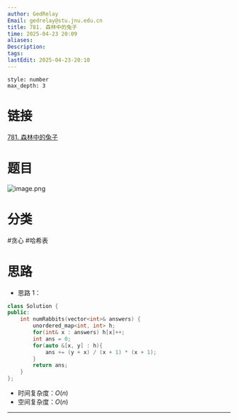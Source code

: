 ```yaml
---
author: GedRelay
Email: gedrelay@stu.jnu.edu.cn
title: 781. 森林中的兔子
time: 2025-04-23 20:09
aliases: 
Description: 
tags: 
lastEdit: 2025-04-23-20:10
---
```


```toc
style: number
max_depth: 3
```

# 链接
[781. 森林中的兔子](https://leetcode.cn/problems/rabbits-in-forest/) 

# 题目
![image.png](https://ged-pic-bed.oss-cn-guangzhou.aliyuncs.com/img/202504232010662.png)


# 分类
#贪心 #哈希表 

# 思路
- 思路 1：


```cpp
class Solution {
public:
    int numRabbits(vector<int>& answers) {
        unordered_map<int, int> h;
        for(int& x : answers) h[x]++;
        int ans = 0;
        for(auto &[x, y] : h){
            ans += (y + x) / (x + 1) * (x + 1);
        }
        return ans;
    }
};
```


- 时间复杂度：${O\left( n \right)  }$ 
- 空间复杂度：${O\left( n \right)  }$ 


---

